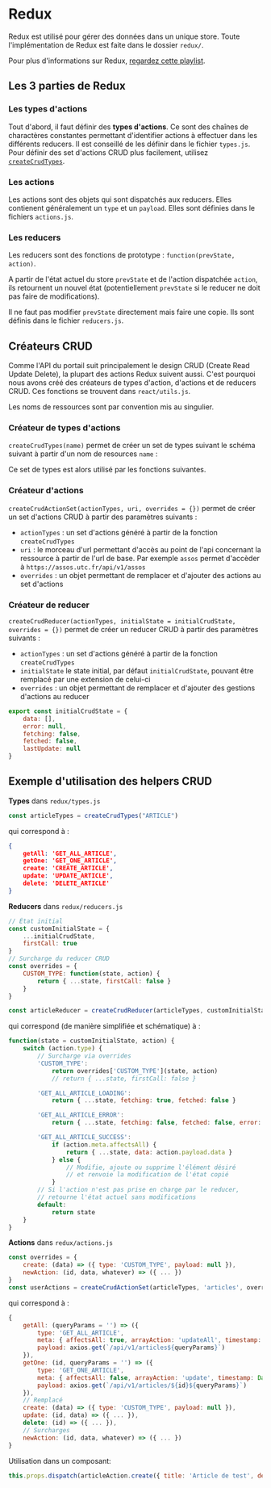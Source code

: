 # Redux

Redux est utilisé pour gérer des données dans un unique store.
Toute l'implémentation de Redux est faite dans le dossier `redux/`.

Pour plus d'informations sur Redux, [regardez cette playlist](https://www.youtube.com/watch?v=1w-oQ-i1XB8&index=15&list=PLoYCgNOIyGABj2GQSlDRjgvXtqfDxKm5b).



## Les 3 parties de Redux

### Les types d'actions

Tout d'abord, il faut définir des **types d'actions**. Ce sont des chaînes de charactères constantes permettant d'identifier actions à effectuer dans les différents reducers. Il est conseillé de les définir dans le fichier `types.js`. Pour définir des set d'actions CRUD plus facilement, utilisez [`createCrudTypes`](#créateur-de-types-dactions).

### Les actions

Les actions sont des objets qui sont dispatchés aux reducers. Elles contienent généralement un `type` et un `payload`. Elles sont définies dans le fichiers `actions.js`.


### Les reducers

Les reducers sont des fonctions de prototype : `function(prevState, action)`.

A partir de l'état actuel du store `prevState` et de l'action dispatchée `action`, ils retournent un nouvel état (potentiellement `prevState` si le reducer ne doit pas faire de modifications).

Il ne faut pas modifier `prevState` directement mais faire une copie. Ils sont définis dans le fichier `reducers.js`.




## Créateurs CRUD

Comme l'API du portail suit principalement le design CRUD (Create Read Update Delete), la plupart des actions Redux suivent aussi. C'est pourquoi nous avons créé des créateurs de types d'action, d'actions et de reducers CRUD. Ces fonctions se trouvent dans `react/utils.js`.

Les noms de ressources sont par convention mis au singulier.

### Créateur de types d'actions

`createCrudTypes(name)` permet de créer un set de types suivant le schéma suivant à partir d'un nom de resources `name` : 

Ce set de types est alors utilisé par les fonctions suivantes.


### Créateur d'actions

`createCrudActionSet(actionTypes, uri, overrides = {})` permet de créer un set d'actions CRUD à partir des paramètres suivants :
- `actionTypes` : un set d'actions généré à partir de la fonction `createCrudTypes`
- `uri` : le morceau d'url permettant d'accès au point de l'api concernant la ressource à partir de l'url de base. Par exemple `assos` permet d'accèder à `https://assos.utc.fr/api/v1/assos`
- `overrides` : un objet permettant de remplacer et d'ajouter des actions au set d'actions


### Créateur de reducer

`createCrudReducer(actionTypes, initialState = initialCrudState, overrides = {})` permet de créer un reducer CRUD à partir des paramètres suivants :
- `actionTypes` : un set d'actions généré à partir de la fonction `createCrudTypes`
- `initialState` le state initial, par défaut `initialCrudState`, pouvant être remplacé par une extension de celui-ci
- `overrides` : un objet permettant de remplacer et d'ajouter des gestions d'actions au reducer

```js
export const initialCrudState = {
	data: [],
	error: null,
	fetching: false,
	fetched: false,
	lastUpdate: null
}
```





## Exemple d'utilisation des helpers CRUD

**Types** dans `redux/types.js`

```js
const articleTypes = createCrudTypes("ARTICLE")
```
qui correspond à :
```json
{
	getAll: 'GET_ALL_ARTICLE',
	getOne: 'GET_ONE_ARTICLE',
	create: 'CREATE_ARTICLE',
	update: 'UPDATE_ARTICLE',
	delete: 'DELETE_ARTICLE'
}
```



**Reducers** dans `redux/reducers.js`

```js
// État initial
const customInitialState = {
	...initialCrudState,
	firstCall: true
}
// Surcharge du reducer CRUD
const overrides = {
	CUSTOM_TYPE: function(state, action) {
		return { ...state, firstCall: false }
	}
}

const articleReducer = createCrudReducer(articleTypes, customInitialState, overrides)
```
qui correspond (de manière simplifiée et schématique) à :
```js
function(state = customInitialState, action) {
	switch (action.type) {
		// Surcharge via overrides
		'CUSTOM_TYPE':
			return overrides['CUSTOM_TYPE'](state, action)
			// return { ...state, firstCall: false }

		'GET_ALL_ARTICLE_LOADING':
			return { ...state, fetching: true, fetched: false }

		'GET_ALL_ARTICLE_ERROR':
			return { ...state, fetching: false, fetched: false, error: action.payload }

		'GET_ALL_ARTICLE_SUCCESS':
			if (action.meta.affectsAll) {
				return { ...state, data: action.payload.data }
			} else {
				// Modifie, ajoute ou supprime l'élément désiré
				// et renvoie la modification de l'état copié
			}
		// Si l'action n'est pas prise en charge par le reducer,
		// retourne l'état actuel sans modifications
		default:
			return state
	}
}
```



**Actions** dans `redux/actions.js`

```js
const overrides = {
	create: (data) => ({ type: 'CUSTOM_TYPE', payload: null }),
	newAction: (id, data, whatever) => ({ ... })
}
const userActions = createCrudActionSet(articleTypes, 'articles', overrides)
```
qui correspond à :
```js
{
	getAll: (queryParams = '') => ({
		type: 'GET_ALL_ARTICLE',
		meta: { affectsAll: true, arrayAction: 'updateAll', timestamp: Date.now() },
		payload: axios.get(`/api/v1/articles${queryParams}`)
	}),
	getOne: (id, queryParams = '') => ({
		type: 'GET_ONE_ARTICLE',
		meta: { affectsAll: false, arrayAction: 'update', timestamp: Date.now() },
		payload: axios.get(`/api/v1/articles/${id}${queryParams}`)
	}),
	// Remplacé
	create: (data) => ({ type: 'CUSTOM_TYPE', payload: null }),
	update: (id, data) => ({ ... }),
	delete: (id) => ({ ... }),
	// Surcharges
	newAction: (id, data, whatever) => ({ ... })
}
```


Utilisation dans un composant:
```js
this.props.dispatch(articleAction.create({ title: 'Article de test', description: '...', accent: "#ffffff" }))
```

